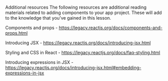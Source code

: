 Additional resources
The following resources are additional reading materials related to adding components to your app project. These will add to the knowledge that you’ve gained in this lesson.

Components and props - https://legacy.reactjs.org/docs/components-and-props.html

Introducing JSX - https://legacy.reactjs.org/docs/introducing-jsx.html

Styling and CSS in React - https://legacy.reactjs.org/docs/faq-styling.html

Introducing expressions in JSX - https://legacy.reactjs.org/docs/introducing-jsx.html#embedding-expressions-in-jsx